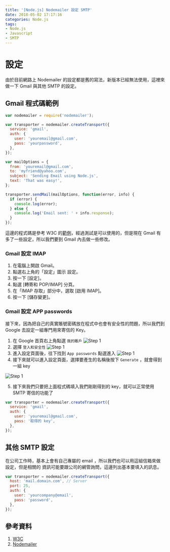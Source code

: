 ```yaml
---
title: '[Node.js] Nodemailer 設定 SMTP'
date: 2018-05-02 17:17:16
categories: Node.js
tags:
- Node.js 
- Javascript
- SMTP
---
```


# 設定

由於目前網路上 Nodemailer 的設定都是舊的寫法，新版本已經無法使用，這裡來做一下 Gmail 與其他 SMTP 的設定。

<!-- more -->

## Gmail 程式碼範例

```js
var nodemailer = require('nodemailer');

var transporter = nodemailer.createTransport({
  service: 'gmail',
  auth: {
    user: 'youremail@gmail.com',
    pass: 'yourpassword',
  },
});

var mailOptions = {
  from: 'youremail@gmail.com',
  to: 'myfriend@yahoo.com',
  subject: 'Sending Email using Node.js',
  text: 'That was easy!',
};

transporter.sendMail(mailOptions, function(error, info) {
  if (error) {
    console.log(error);
  } else {
    console.log('Email sent: ' + info.response);
  }
});
```

這邊的程式碼是參考 W3C 的[範例](https://www.w3schools.com/nodejs/nodejs_email.asp)，經過測試是可以使用的，但是現在 Gmail 有多了一些設定，所以我們要到 Gmail 內去做一些修改。

### Gmail 設定 IMAP

1.  在電腦上開啟 Gmail。
2.  點選右上角的「設定」圖示 設定。
3.  按一下 [設定]。
4.  點選 [轉寄和 POP/IMAP] 分頁。
5.  在「IMAP 存取」部分中，選取 [啟用 IMAP]。
6.  按一下 [儲存變更]。

### Gmail 設定 APP passwords

接下來，因為把自己的真實賬號密碼放在程式中也會有安全性的問題，所以我們到 Google 去設定一組專門用來寄信的 Key。

1.  在 Google 首頁右上角點選 `我的賬戶`
    ![Step 1](app_password1.png)
2.  選擇 `登入和安全性`
    ![Step 1](app_password1.png)
3.  進入設定頁面後，往下找到 `App passwords` 點選進入
    ![Step 1](app_password1.png)
4.  接下來就可以進入設定頁面，選擇要產生的名稱後按下 `Generate` ，就會得到一組 key

![Step 1](app_password1.png)

5.  接下來我們只要把上面程式碼填入我們剛剛得到的 key，就可以正常使用 SMTP 寄信的功能了

```js
var transporter = nodemailer.createTransport({
  service: 'gmail',
  auth: {
    user: 'youremail@gmail.com',
    pass: '取得的 key',
  },
});
```

## 其他 SMTP 設定

在公司工作時，基本上會有自己專屬的 email ，所以我們也可以用這組信箱來做設定，但是相關的 資訊可能要跟公司的網管詢問，這邊列出基本要填入的訊息。

```js
var transporter = nodemailer.createTransport({
  host: 'mail.domain.com', // Server
  port: 25,
  auth: {
    user: 'yourcompany@email',
    pass: 'password',
  },
});
```

## 參考資料

1.  [W3C](https://www.w3schools.com/nodejs/nodejs_email.asp)
2.  [Nodemailer](https://nodemailer.com/smtp/)
